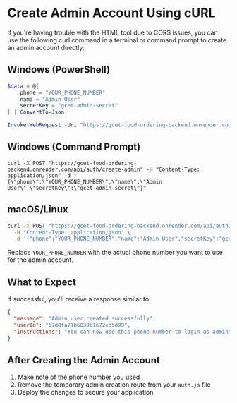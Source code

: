 # Create Admin Account Using cURL

If you're having trouble with the HTML tool due to CORS issues, you can use the following curl command in a terminal or command prompt to create an admin account directly:

## Windows (PowerShell)

```powershell
$data = @{
    phone = "YOUR_PHONE_NUMBER"
    name = "Admin User"
    secretKey = "gcet-admin-secret"
} | ConvertTo-Json

Invoke-WebRequest -Uri "https://gcet-food-ordering-backend.onrender.com/api/auth/create-admin" -Method POST -Body $data -ContentType "application/json"
```

## Windows (Command Prompt)

```batch
curl -X POST "https://gcet-food-ordering-backend.onrender.com/api/auth/create-admin" -H "Content-Type: application/json" -d "{\"phone\":\"YOUR_PHONE_NUMBER\",\"name\":\"Admin User\",\"secretKey\":\"gcet-admin-secret\"}"
```

## macOS/Linux

```bash
curl -X POST "https://gcet-food-ordering-backend.onrender.com/api/auth/create-admin" \
  -H "Content-Type: application/json" \
  -d '{"phone":"YOUR_PHONE_NUMBER","name":"Admin User","secretKey":"gcet-admin-secret"}'
```

Replace `YOUR_PHONE_NUMBER` with the actual phone number you want to use for the admin account.

## What to Expect

If successful, you'll receive a response similar to:

```json
{
  "message": "Admin user created successfully",
  "userId": "67d8fa71b603961672cd5d99",
  "instructions": "You can now use this phone number to login as admin"
}
```

## After Creating the Admin Account

1. Make note of the phone number you used
2. Remove the temporary admin creation route from your `auth.js` file
3. Deploy the changes to secure your application 
